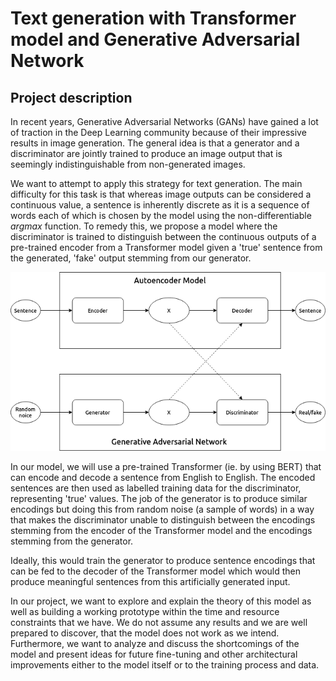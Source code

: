 # Text generation with Transformer model and Generative Adversarial Network

## Project description

In recent years, Generative Adversarial Networks (GANs) have gained a lot of
traction in the Deep Learning community because of their impressive results in
image generation. The general idea is that a generator and a discriminator are 
jointly trained to produce an image output that is seemingly indistinguishable
from non-generated images.

We want to attempt to apply this strategy for text generation. The main
difficulty for this task is that whereas image outputs can be considered a
continuous value, a sentence is inherently discrete as it is a sequence of
words each of which is chosen by the model using the non-differentiable
$argmax$ function. To remedy this, we propose a model where the discriminator
is trained to distinguish between the continuous outputs of a pre-trained
encoder from a Transformer model given a 'true' sentence from the generated,
'fake' output stemming from our generator.

![model](report/images/projectModel.png "Proposed Model")

In our model, we will use a pre-trained Transformer (ie. by using BERT) that
can encode and decode a sentence from English to English. The encoded sentences
are then used as labelled training data for the discriminator, representing
'true' values. The job of the generator is to produce similar encodings but
doing this from random noise (a sample of words) in a way that makes the
discriminator unable to distinguish between the encodings stemming from the
encoder of the Transformer model and the encodings stemming from the generator.

Ideally, this would train the generator to produce sentence encodings that can
be fed to the decoder of the Transformer model which would then produce
meaningful sentences from this artificially generated input.

In our project, we want to explore and explain the theory of this model as well
as building a working prototype within the time and resource constraints that we
have. We do not assume any results and we are well prepared to discover, that
the model does not work as we intend. Furthermore, we want to analyze and
discuss the shortcomings of the model and present ideas for future fine-tuning
and other architectural improvements either to the model itself or to the
training process and data.
